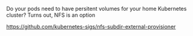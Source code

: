 Do your pods need to have persitent volumes for your home Kubernetes cluster?  Turns out, NFS is an option


https://github.com/kubernetes-sigs/nfs-subdir-external-provisioner